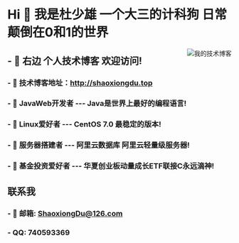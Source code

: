 # Hi 👋 我是杜少雄 一个大三的计科狗  日常颠倒在0和1的世界

<img align="right" alt="我的技术博客" title="我的技术博客" src="https://github.com/ShaoxiongDu/ShaoxiongDu/blob/main/blogQR.jpg" />

## - 💖 右边 个人技术博客 欢迎访问!

### - 💬 技术博客地址：http://shaoxiongdu.top
### - 🌱 JavaWeb开发者 --- Java是世界上最好的编程语言! 
### - 🌱 Linux爱好者 --- CentOS 7.0 最稳定的版本!
### - 🌱 服务器搭建者 --- 阿里云数据库 阿里云轻量级服务器! 
### - 🌱 基金投资爱好者 --- 华夏创业板动量成长ETF联接C永远滴神!  

## 联系我
### - 💬 邮箱: ShaoxiongDu@126.com
### - QQ: 740593369

